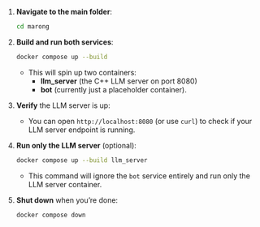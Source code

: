 1. **Navigate to the main folder**:
   ```bash
   cd marong
   ```

2. **Build and run both services**:
   ```bash
   docker compose up --build
   ```
   - This will spin up two containers:  
     - **llm_server** (the C++ LLM server on port 8080)  
     - **bot** (currently just a placeholder container).  

3. **Verify** the LLM server is up:
   - You can open `http://localhost:8080` (or use `curl`) to check if your LLM server endpoint is running.  

4. **Run only the LLM server** (optional):
   ```bash
   docker compose up --build llm_server
   ```
   - This command will ignore the `bot` service entirely and run only the LLM server container.

5. **Shut down** when you’re done:
   ```bash
   docker compose down
   ```
